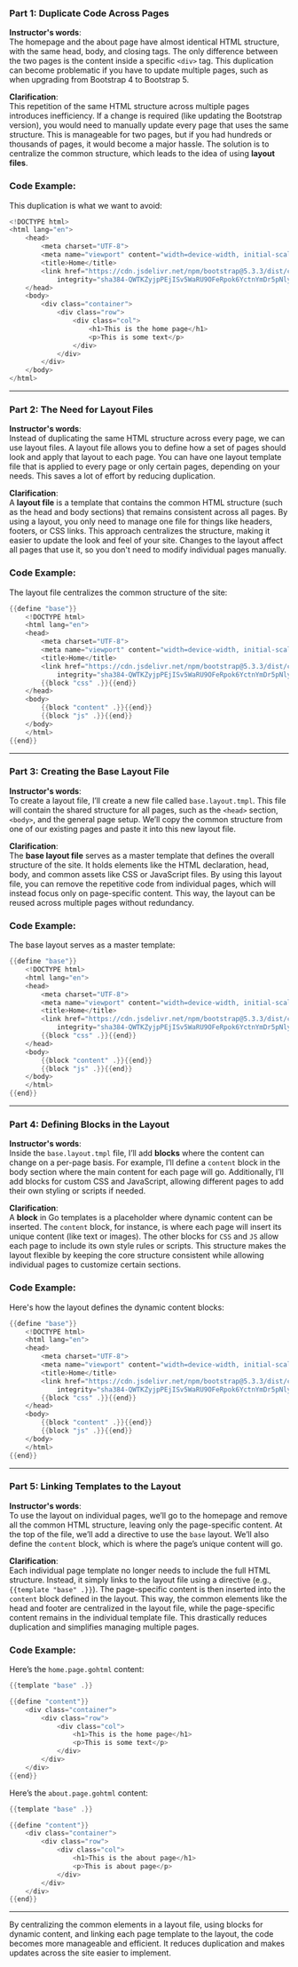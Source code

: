 ### Part 1: **Duplicate Code Across Pages**

**Instructor's words**:  
The homepage and the about page have almost identical HTML structure, with the same head, body, and closing tags. The only difference between the two pages is the content inside a specific `<div>` tag. This duplication can become problematic if you have to update multiple pages, such as when upgrading from Bootstrap 4 to Bootstrap 5.

**Clarification**:  
This repetition of the same HTML structure across multiple pages introduces inefficiency. If a change is required (like updating the Bootstrap version), you would need to manually update every page that uses the same structure. This is manageable for two pages, but if you had hundreds or thousands of pages, it would become a major hassle. The solution is to centralize the common structure, which leads to the idea of using **layout files**.

### Code Example:
This duplication is what we want to avoid:

```go html
<!DOCTYPE html>
<html lang="en">
    <head>
        <meta charset="UTF-8">
        <meta name="viewport" content="width=device-width, initial-scale=1.0">
        <title>Home</title>
        <link href="https://cdn.jsdelivr.net/npm/bootstrap@5.3.3/dist/css/bootstrap.min.css" rel="stylesheet"
            integrity="sha384-QWTKZyjpPEjISv5WaRU9OFeRpok6YctnYmDr5pNlyT2bRjXh0JMhjY6hW+ALEwIH" crossorigin="anonymous">
    </head>
    <body>
        <div class="container">
            <div class="row">
                <div class="col">
                    <h1>This is the home page</h1>
                    <p>This is some text</p>
                </div>
            </div>
        </div>
    </body>
</html>
```

---

### Part 2: **The Need for Layout Files**

**Instructor's words**:  
Instead of duplicating the same HTML structure across every page, we can use layout files. A layout file allows you to define how a set of pages should look and apply that layout to each page. You can have one layout template file that is applied to every page or only certain pages, depending on your needs. This saves a lot of effort by reducing duplication.

**Clarification**:  
A **layout file** is a template that contains the common HTML structure (such as the head and body sections) that remains consistent across all pages. By using a layout, you only need to manage one file for things like headers, footers, or CSS links. This approach centralizes the structure, making it easier to update the look and feel of your site. Changes to the layout affect all pages that use it, so you don't need to modify individual pages manually.

### Code Example:

The layout file centralizes the common structure of the site:

```go html template
{{define "base"}}
    <!DOCTYPE html>
    <html lang="en">
    <head>
        <meta charset="UTF-8">
        <meta name="viewport" content="width=device-width, initial-scale=1.0">
        <title>Home</title>
        <link href="https://cdn.jsdelivr.net/npm/bootstrap@5.3.3/dist/css/bootstrap.min.css" rel="stylesheet"
            integrity="sha384-QWTKZyjpPEjISv5WaRU9OFeRpok6YctnYmDr5pNlyT2bRjXh0JMhjY6hW+ALEwIH" crossorigin="anonymous">
        {{block "css" .}}{{end}}
    </head>
    <body>
        {{block "content" .}}{{end}}
        {{block "js" .}}{{end}}
    </body>
    </html>
{{end}}
```

---

### Part 3: **Creating the Base Layout File**

**Instructor's words**:  
To create a layout file, I’ll create a new file called `base.layout.tmpl`. This file will contain the shared structure for all pages, such as the `<head>` section, `<body>`, and the general page setup. We’ll copy the common structure from one of our existing pages and paste it into this new layout file.

**Clarification**:  
The **base layout file** serves as a master template that defines the overall structure of the site. It holds elements like the HTML declaration, head, body, and common assets like CSS or JavaScript files. By using this layout file, you can remove the repetitive code from individual pages, which will instead focus only on page-specific content. This way, the layout can be reused across multiple pages without redundancy.

### Code Example:

The base layout serves as a master template:
```go html template
{{define "base"}}
    <!DOCTYPE html>
    <html lang="en">
    <head>
        <meta charset="UTF-8">
        <meta name="viewport" content="width=device-width, initial-scale=1.0">
        <title>Home</title>
        <link href="https://cdn.jsdelivr.net/npm/bootstrap@5.3.3/dist/css/bootstrap.min.css" rel="stylesheet"
            integrity="sha384-QWTKZyjpPEjISv5WaRU9OFeRpok6YctnYmDr5pNlyT2bRjXh0JMhjY6hW+ALEwIH" crossorigin="anonymous">
        {{block "css" .}}{{end}}
    </head>
    <body>
        {{block "content" .}}{{end}}
        {{block "js" .}}{{end}}
    </body>
    </html>
{{end}}
```

---

### Part 4: **Defining Blocks in the Layout**

**Instructor's words**:  
Inside the `base.layout.tmpl` file, I’ll add **blocks** where the content can change on a per-page basis. For example, I’ll define a `content` block in the body section where the main content for each page will go. Additionally, I’ll add blocks for custom CSS and JavaScript, allowing different pages to add their own styling or scripts if needed.

**Clarification**:  
A **block** in Go templates is a placeholder where dynamic content can be inserted. The `content` block, for instance, is where each page will insert its unique content (like text or images). The other blocks for `CSS` and `JS` allow each page to include its own style rules or scripts. This structure makes the layout flexible by keeping the core structure consistent while allowing individual pages to customize certain sections.

### Code Example:

Here's how the layout defines the dynamic content blocks:

```go html template
{{define "base"}}
    <!DOCTYPE html>
    <html lang="en">
    <head>
        <meta charset="UTF-8">
        <meta name="viewport" content="width=device-width, initial-scale=1.0">
        <title>Home</title>
        <link href="https://cdn.jsdelivr.net/npm/bootstrap@5.3.3/dist/css/bootstrap.min.css" rel="stylesheet"
            integrity="sha384-QWTKZyjpPEjISv5WaRU9OFeRpok6YctnYmDr5pNlyT2bRjXh0JMhjY6hW+ALEwIH" crossorigin="anonymous">
        {{block "css" .}}{{end}}
    </head>
    <body>
        {{block "content" .}}{{end}}
        {{block "js" .}}{{end}}
    </body>
    </html>
{{end}}
```

---

### Part 5: **Linking Templates to the Layout**

**Instructor's words**:  
To use the layout on individual pages, we’ll go to the homepage and remove all the common HTML structure, leaving only the page-specific content. At the top of the file, we’ll add a directive to use the `base` layout. We’ll also define the `content` block, which is where the page’s unique content will go.

**Clarification**:  
Each individual page template no longer needs to include the full HTML structure. Instead, it simply links to the layout file using a directive (e.g., `{{template "base" .}}`). The page-specific content is then inserted into the `content` block defined in the layout. This way, the common elements like the head and footer are centralized in the layout file, while the page-specific content remains in the individual template file. This drastically reduces duplication and simplifies managing multiple pages.

### Code Example:
Here’s the `home.page.gohtml` content:
```go html
{{template "base" .}}

{{define "content"}}
    <div class="container">
        <div class="row">
            <div class="col">
                <h1>This is the home page</h1>
                <p>This is some text</p>
            </div>
        </div>
    </div>
{{end}}
```

Here’s the `about.page.gohtml` content:
```go html
{{template "base" .}}

{{define "content"}}
    <div class="container">
        <div class="row">
            <div class="col">
                <h1>This is the about page</h1>
                <p>This is about page</p>
            </div>
        </div>
    </div>
{{end}}
```

---

By centralizing the common elements in a layout file, using blocks for dynamic content, and linking each page template to the layout, the code becomes more manageable and efficient. It reduces duplication and makes updates across the site easier to implement.